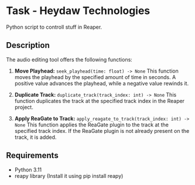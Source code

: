 # Task - Heydaw Technologies

Python script to controll stuff in Reaper.

## Description

The audio editing tool offers the following functions:

1. **Move Playhead:** `seek_playhead(time: float) -> None`
   This function moves the playhead by the specified amount of time in seconds. A positive value advances the playhead, while a negative value rewinds it.

2. **Duplicate Track:** `duplicate_track(track_index: int) -> None`
   This function duplicates the track at the specified track index in the Reaper project.

3. **Apply ReaGate to Track:** `apply_reagate_to_track(track_index: int) -> None`
   This function applies the ReaGate plugin to the track at the specified track index. If the ReaGate plugin is not already present on the track, it is added.

## Requirements
- Python 3.11
- reapy library (Install it using pip install reapy)
